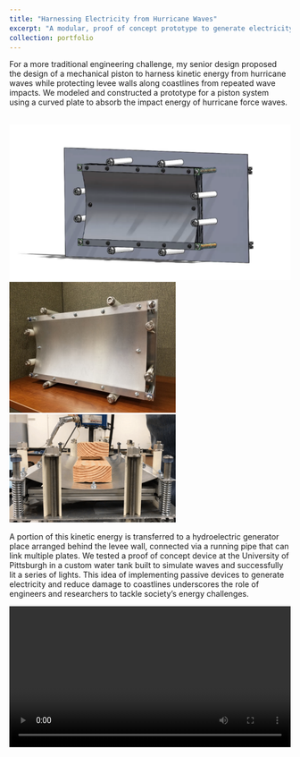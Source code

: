 ```yaml
---
title: "Harnessing Electricity from Hurricane Waves"
excerpt: "A modular, proof of concept prototype to generate electricity from the kinetic energy of waves<br/><img src='/images/plate3.png'>"
collection: portfolio
---
```


For a more traditional engineering challenge, my senior design proposed the design of a mechanical piston to harness kinetic energy from hurricane waves while protecting levee walls along coastlines from repeated wave impacts. We modeled and constructed a prototype for a piston system using a curved plate to absorb the impact energy of hurricane force waves.

<br/><img src='/images/plate3.png'>
<br/><img src='/images/plate1.png'> <img src='/images/plate2.png'>

A portion of this kinetic energy is transferred to a hydroelectric generator place arranged behind the levee wall, connected via a running pipe that can link multiple plates. We tested a proof of concept device at the University of Pittsburgh in a custom water tank built to simulate waves and successfully lit a series of lights. This idea of implementing passive devices to generate electricity and reduce damage to coastlines underscores the role of engineers and researchers to tackle society’s energy challenges. 

<video  style="display:block; width:100%; height:auto;" autoplay controls loop="loop">
    <source src="{{ site.baseurl }}/media/SeniorDesign.gif" type="video/gif" />
</video>
